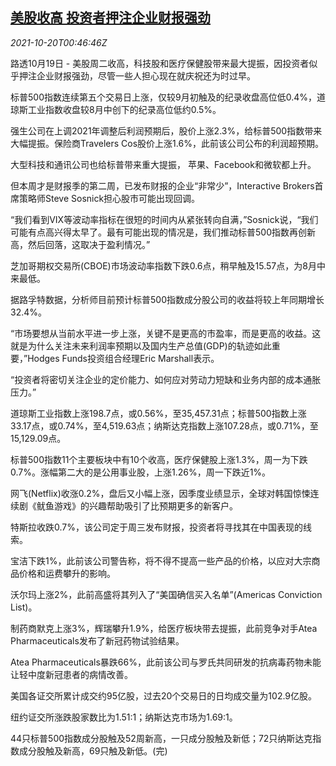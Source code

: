 <!--1634691664000-->
[美股收高 投资者押注企业财报强劲](https://cn.reuters.com/article/china-banking-regulation-1019-tues-idCNKBS2HA01C)
------

<div><i>2021-10-20T00:46:46Z</i></div><p>路透10月19日 - 美股周二收高，科技股和医疗保健股带来最大提振，因投资者似乎押注企业财报强劲，尽管一些人担心现在就庆祝还为时过早。</p><p>标普500指数连续第五个交易日上涨，仅较9月初触及的纪录收盘高位低0.4%，道琼斯工业指数收盘较8月中创下的纪录高位低约0.5%。</p><p>强生公司在上调2021年调整后利润预期后，股价上涨2.3%，给标普500指数带来大幅提振。保险商Travelers Cos股价上涨1.6%，此前该公司公布的利润超预期。</p><p>大型科技和通讯公司也给标普带来重大提振， 苹果、Facebook和微软都上升。</p><p>但本周才是财报季的第二周，已发布财报的企业“非常少”，Interactive Brokers首席策略师Steve Sosnick担心股市可能出现回调。</p><p>“我们看到VIX等波动率指标在很短的时间内从紧张转向自满，”Sosnick说，“我们可能有点高兴得太早了。最有可能出现的情况是，我们推动标普500指数再创新高，然后回落，这取决于盈利情况。”</p><p>芝加哥期权交易所(CBOE)市场波动率指数下跌0.6点，稍早触及15.57点，为8月中来最低。</p><p>据路孚特数据，分析师目前预计标普500指数成分股公司的收益将较上年同期增长32.4%。</p><p>“市场要想从当前水平进一步上涨，关键不是更高的市盈率，而是更高的收益。这就是为什么关注未来利润率预期以及国内生产总值(GDP)的轨迹如此重要，”Hodges Funds投资组合经理Eric Marshall表示。</p><p>“投资者将密切关注企业的定价能力、如何应对劳动力短缺和业务内部的成本通胀压力。”</p><p>道琼斯工业指数上涨198.7点，或0.56%，至35,457.31点；标普500指数上涨33.17点，或0.74%，至4,519.63点；纳斯达克指数上涨107.28点，或0.71%，至15,129.09点。</p><p>标普500指数11个主要板块中有10个收高，医疗保健股上涨1.3%，周一为下跌0.7%。涨幅第二大的是公用事业股，上涨1.26%，周一下跌近1%。</p><p>网飞(Netflix)收涨0.2%，盘后又小幅上涨，因季度业绩显示，全球对韩国惊悚连续剧《鱿鱼游戏》的兴趣帮助吸引了比预期更多的新客户。</p><p>特斯拉收跌0.7%，该公司定于周三发布财报，投资者将寻找其在中国表现的线索。</p><p>宝洁下跌1%，此前该公司警告称，将不得不提高一些产品的价格，以应对大宗商品价格和运费攀升的影响。</p><p>沃尔玛上涨2%，此前高盛将其列入了“美国确信买入名单”(Americas Conviction List)。</p><p>制药商默克上涨3%，辉瑞攀升1.9%，给医疗板块带去提振，此前竞争对手Atea Pharmaceuticals发布了新冠药物试验结果。</p><p>Atea Pharmaceuticals暴跌66%，此前该公司与罗氏共同研发的抗病毒药物未能让轻中度新冠患者的病情改善。</p><p>美国各证交所累计成交约95亿股，过去20个交易日的日均成交量为102.9亿股。</p><p>纽约证交所涨跌股家数比为1.51:1；纳斯达克市场为1.69:1。</p><p>44只标普500指数成分股触及52周新高，一只成分股触及新低；72只纳斯达克指数成分股触及新高，69只触及新低。(完)</p>
